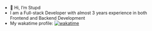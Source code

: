 
- 👋 Hi, I’m Stupd
- I am a Full-stack Developer with almost 3 years experience in both Frontend and Backend Development
- My wakatime profile: [![wakatime](https://wakatime.com/badge/user/b6abda1a-ec33-4f0d-bb03-41497117f5f9.svg)](https://wakatime.com/@b6abda1a-ec33-4f0d-bb03-41497117f5f9)

